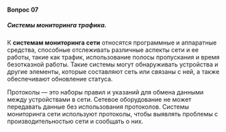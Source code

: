 #### Вопрос 07

##### Системы мониторинга трафика.

К **системам мониторинга сети** относятся программные и аппаратные средства, способные отслеживать различные аспекты сети и ее работы, такие как трафик, использование полосы пропускания и время безотказной работы. Такие системы могут обнаруживать устройства и другие элементы, которые составляют сеть или связаны с ней, а также обеспечивают обновление статуса.

Протоколы — это наборы правил и указаний для обмена данными между устройствами в сети. Сетевое оборудование не может передавать данные без использования протоколов. Системы мониторинга сети используют протоколы, чтобы выявлять проблемы с производительностью сети и сообщать о них.